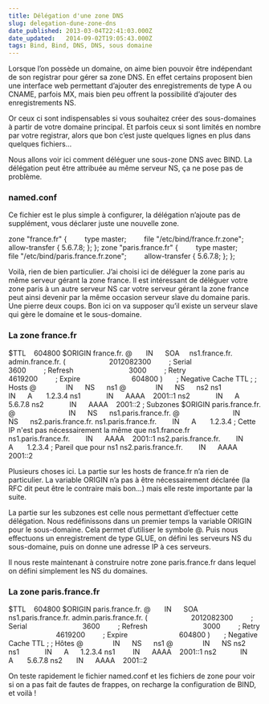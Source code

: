 ```yaml
---
title: Délégation d'une zone DNS
slug: delegation-dune-zone-dns
date_published: 2013-03-04T22:41:03.000Z
date_updated:   2014-09-02T19:05:43.000Z
tags: Bind, Bind, DNS, DNS, sous domaine
---
```



Lorsque l’on possède un domaine, on aime bien pouvoir être indépendant de son registrar pour gérer sa zone DNS. En effet certains proposent bien une interface web permettant d’ajouter des enregistrements de type A ou CNAME, parfois MX, mais bien peu offrent la possibilité d’ajouter des enregistrements NS.

Or ceux ci sont indispensables si vous souhaitez créer des sous-domaines à partir de votre domaine principal. Et parfois ceux si sont limités en nombre par votre registrar, alors que bon c’est juste quelques lignes en plus dans quelques fichiers…

Nous allons voir ici comment déléguer une sous-zone DNS avec BIND. La délégation peut être attribuée au même serveur NS, ça ne pose pas de problème.

### **named.conf**

Ce fichier est le plus simple à configurer, la délégation n’ajoute pas de supplément, vous déclarer juste une nouvelle zone.

zone "france.fr" {         type master;         file "/etc/bind/france.fr.zone";         allow-transfer { 5.6.7.8; }; }; zone "paris.france.fr" {         type master;         file "/etc/bind/paris.france.fr.zone";         allow-transfer { 5.6.7.8; }; };

Voilà, rien de bien particulier. J’ai choisi ici de déléguer la zone paris au même serveur gérant la zone france. Il est intéressant de déléguer votre zone paris à un autre serveur NS car votre serveur gérant la zone france peut ainsi devenir par la même occasion serveur slave du domaine paris. Une pierre deux coups. Bon ici on va supposer qu’il existe un serveur slave qui gère le domaine et le sous-domaine.

### **La zone france.fr**

$TTL    604800 $ORIGIN france.fr. @       IN      SOA     ns1.france.fr. admin.france.fr. (                      2012082300         ; Serial                            3600         ; Refresh                            3000         ; Retry                         4619200         ; Expire                          604800 )       ; Negative Cache TTL ; ; Hosts @               IN      NS      ns1 @               IN      NS      ns2 ns1             IN      A       1.2.3.4 ns1             IN      AAAA    2001::1 ns2             IN      A       5.6.7.8 ns2             IN      AAAA    2001::2 ; Subzones $ORIGIN paris.france.fr. @                           IN      NS      ns1.paris.france.fr. @                           IN      NS      ns2.paris.france.fr. ns1.paris.france.fr.        IN      A       1.2.3.4 ; Cette IP n'est pas nécessairement la même que ns1.france.fr ns1.paris.france.fr.        IN      AAAA    2001::1 ns2.paris.france.fr.        IN      A       1.2.3.4 ; Pareil que pour ns1 ns2.paris.france.fr.        IN      AAAA    2001::2

Plusieurs choses ici. La partie sur les hosts de france.fr n’a rien de particulier. La variable ORIGIN n’a pas à être nécessairement déclarée (la RFC dit peut être le contraire mais bon…) mais elle reste importante par la suite.

La partie sur les subzones est celle nous permettant d’effectuer cette délégation. Nous redéfinissons dans un premier temps la variable ORIGIN pour le sous-domaine. Cela permet d’utiliser le symbole @. Puis nous effectuons un enregistrement de type GLUE, on défini les serveurs NS du sous-domaine, puis on donne une adresse IP à ces serveurs.

Il nous reste maintenant à construire notre zone paris.france.fr dans lequel on défini simplement les NS du domaines.

### **La zone paris.france.fr**

$TTL    604800 $ORIGIN paris.france.fr. @       IN      SOA     ns1.paris.france.fr. admin.paris.france.fr. (                      2012082300         ; Serial                            3600         ; Refresh                            3000         ; Retry                         4619200         ; Expire                          604800 )       ; Negative Cache TTL ; ; Hôtes @               IN      NS      ns1 @               IN      NS ns2 ns1             IN      A      1.2.3.4 ns1         IN      AAAA    2001::1 ns2            IN      A       5.6.7.8 ns2       IN      AAAA    2001::2

On teste rapidement le fichier named.conf et les fichiers de zone pour voir si on a pas fait de fautes de frappes, on recharge la configuration de BIND, et voilà !




